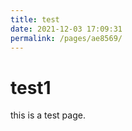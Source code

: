 ```yaml
---
title: test
date: 2021-12-03 17:09:31
permalink: /pages/ae8569/
---
```

# test1
this is a test page.